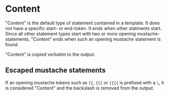 # Content

"Content" is the default type of statement contained in a template. It does not have a specific start- or end-token. It ends when other statments start.
Since all other statement types start with two or more opening mustache-statements, "Content" ends when such an opening mustache statement is found.

"Content" is copied verbatim to the output.

[](./content.hb-spec.json)

## Escaped mustache statements

If an opening mustache tokens such as `{{`, `{{{` or `{{{{` is prefixed with a `\`, it is considered "Content" and the backslash is removed from the
output.

[](./escaped-content.hb-spec.json)
